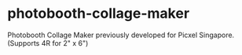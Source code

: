 # photobooth-collage-maker
Photobooth Collage Maker previously developed for Picxel Singapore. (Supports 4R for 2" x 6")
